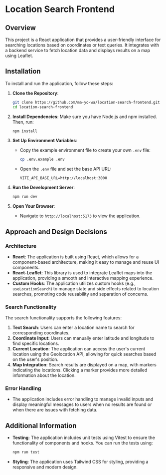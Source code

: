 # Location Search Frontend

## Overview

This project is a React application that provides a user-friendly interface for searching locations based on coordinates or text queries. It integrates with a backend service to fetch location data and displays results on a map using Leaflet.

## Installation

To install and run the application, follow these steps:

1. **Clone the Repository**:
   ```bash
   git clone https://github.com/ma-yo-wa/location-search-frontend.git
   cd location-search-frontend
   ```

2. **Install Dependencies**:
   Make sure you have Node.js and npm installed. Then, run:
   ```bash
   npm install
   ```

3. **Set Up Environment Variables**:
   - Copy the example environment file to create your own `.env` file:
     ```bash
     cp .env.example .env
     ```
   - Open the `.env` file and set the base API URL:
     ```plaintext
     VITE_API_BASE_URL=http://localhost:3000
     ```

4. **Run the Development Server**:
   ```bash
   npm run dev
   ```

5. **Open Your Browser**:
   - Navigate to `http://localhost:5173` to view the application.

## Approach and Design Decisions

### Architecture
- **React**: The application is built using React, which allows for a component-based architecture, making it easy to manage and reuse UI components.
- **React-Leaflet**: This library is used to integrate Leaflet maps into the application, providing a smooth and interactive mapping experience.
- **Custom Hooks**: The application utilizes custom hooks (e.g., `useLocationSearch`) to manage state and side effects related to location searches, promoting code reusability and separation of concerns.

### Search Functionality
The search functionality supports the following features:
1. **Text Search**: Users can enter a location name to search for corresponding coordinates.
2. **Coordinate Input**: Users can manually enter latitude and longitude to find specific locations.
3. **Current Location**: The application can access the user's current location using the Geolocation API, allowing for quick searches based on the user's position.
4. **Map Integration**: Search results are displayed on a map, with markers indicating the locations. Clicking a marker provides more detailed information about the location.

### Error Handling
- The application includes error handling to manage invalid inputs and display meaningful messages to users when no results are found or when there are issues with fetching data.

## Additional Information
- **Testing**: The application includes unit tests using Vitest to ensure the functionality of components and hooks. You can run the tests using:
   ```bash
   npm run test
   ```
- **Styling**: The application uses Tailwind CSS for styling, providing a responsive and modern design.

